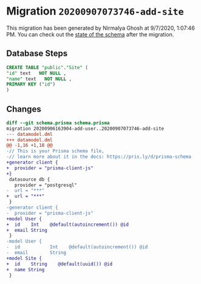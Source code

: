 # Migration `20200907073746-add-site`

This migration has been generated by Nirmalya Ghosh at 9/7/2020, 1:07:46 PM.
You can check out the [state of the schema](./schema.prisma) after the migration.

## Database Steps

```sql
CREATE TABLE "public"."Site" (
"id" text   NOT NULL ,
"name" text   NOT NULL ,
PRIMARY KEY ("id")
)
```

## Changes

```diff
diff --git schema.prisma schema.prisma
migration 20200906163904-add-user..20200907073746-add-site
--- datamodel.dml
+++ datamodel.dml
@@ -1,16 +1,18 @@
-// This is your Prisma schema file,
-// learn more about it in the docs: https://pris.ly/d/prisma-schema
+generator client {
+  provider = "prisma-client-js"
+}
 datasource db {
   provider = "postgresql"
-  url = "***"
+  url = "***"
 }
-generator client {
-  provider = "prisma-client-js"
+model User {
+  id    Int    @default(autoincrement()) @id
+  email String
 }
-model User {
-  id           Int    @default(autoincrement()) @id
-  email        String
+model Site {
+  id    String    @default(uuid()) @id
+  name String
 }
```
